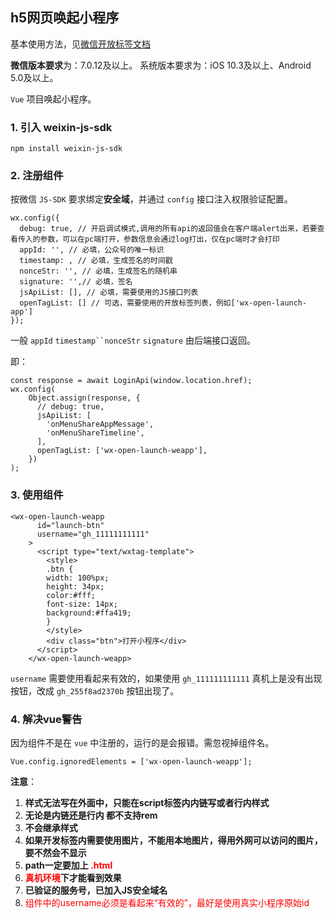 ## h5网页唤起小程序

基本使用方法，见[微信开放标签文档](https://developers.weixin.qq.com/doc/offiaccount/OA_Web_Apps/Wechat_Open_Tag.html)

**微信版本要求**为：7.0.12及以上。 系统版本要求为：iOS 10.3及以上、Android 5.0及以上。

`Vue` 项目唤起小程序。

###  1. 引入 weixin-js-sdk

```
npm install weixin-js-sdk
```

###  2. 注册组件

按微信 `JS-SDK` 要求绑定**安全域**，并通过 `config` 接口注入权限验证配置。

```
wx.config({
  debug: true, // 开启调试模式,调用的所有api的返回值会在客户端alert出来，若要查看传入的参数，可以在pc端打开，参数信息会通过log打出，仅在pc端时才会打印
  appId: '', // 必填，公众号的唯一标识
  timestamp: , // 必填，生成签名的时间戳
  nonceStr: '', // 必填，生成签名的随机串
  signature: '',// 必填，签名
  jsApiList: [], // 必填，需要使用的JS接口列表
  openTagList: [] // 可选，需要使用的开放标签列表，例如['wx-open-launch-app']
});
```

一般 `appId` `timestamp``nonceStr` `signature` 由后端接口返回。

即：

```
const response = await LoginApi(window.location.href);
wx.config(
    Object.assign(response, {
      // debug: true,
      jsApiList: [
        'onMenuShareAppMessage',
        'onMenuShareTimeline',
      ],
      openTagList: ['wx-open-launch-weapp'],
    })
);
```

###  3. 使用组件

```
<wx-open-launch-weapp
      id="launch-btn"
      username="gh_11111111111"
    >
      <script type="text/wxtag-template">
        <style>
        .btn {
        width: 100%px;
        height: 34px;
        color:#fff;
        font-size: 14px;
        background:#ffa419;
        }
        </style>
        <div class="btn">打开小程序</div>
      </script>
    </wx-open-launch-weapp>
```

`username` 需要使用看起来有效的，如果使用 `gh_111111111111` 真机上是没有出现按钮，改成 `gh_255f8ad2370b` 按钮出现了。

###  4. 解决vue警告

因为组件不是在 `vue` 中注册的，运行的是会报错。需忽视掉组件名。

```
Vue.config.ignoredElements = ['wx-open-launch-weapp'];
```

**注意**：

1. **样式无法写在外面中，只能在script标签内内链写或者行内样式**
2. **无论是内链还是行内 都不支持rem**
3. **不会继承样式**
4. **如果开发标签内需要使用图片，不能用本地图片，得用外网可以访问的图片，要不然会不显示**
5. **path一定要加上 <span style="color:#f00;">.html</span>**
6. **<span style="color:#f00;">真机环境</span>下才能看到效果**
7. **已验证的服务号，已加入JS安全域名**
8. <span style="color:#f00;">组件中的username必须是看起来“有效的”，最好是使用真实小程序原始id</span>